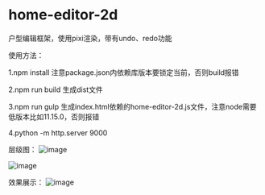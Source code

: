 # home-editor-2d
户型编辑框架，使用pixi渲染，带有undo、redo功能

使用方法：

1.npm install  注意package.json内依赖库版本要锁定当前，否则build报错

2.npm run build 生成dist文件

3.npm run gulp 生成index.html依赖的home-editor-2d.js文件，注意node需要低版本比如11.15.0，否则报错

4.python -m http.server 9000

层级图：
![image](https://user-images.githubusercontent.com/30063821/194752890-807bd8d9-8c0a-4781-a16e-e2a4d595f753.png)

![image](https://user-images.githubusercontent.com/30063821/194752907-cdb454fc-2af8-4c30-bdc4-fcd8fd467977.png)

效果展示：
![image](https://user-images.githubusercontent.com/30063821/194752849-69be1f74-7170-4502-8b4f-9c2d2d1abc2f.png)

